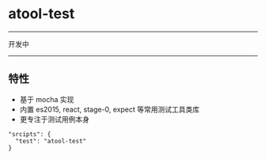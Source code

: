 # atool-test

---
 
 开发中
 
---

## 特性

- 基于 mocha 实现
- 内置 es2015, react, stage-0, expect 等常用测试工具类库 
- 更专注于测试用例本身


```
"srcipts": {
  "test": "atool-test"
}

```